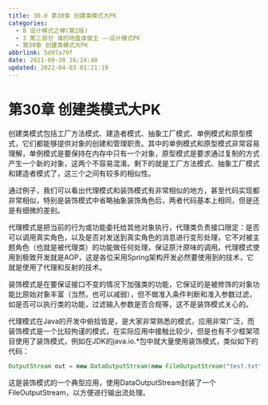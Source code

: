 ```yaml
---
title: 30.0 第30章 创建类模式大PK
categories: 
  - 8 设计模式之禅(第2版)
  - 3 第三部分 谁的地盘谁做主 ——设计模式PK
  - 第30章 创建类模式大PK
abbrlink: 5d97a79f
date: 2021-09-30 16:24:40
updated: 2022-04-03 01:21:19
---
```

# 第30章 创建类模式大PK
创建类模式包括工厂方法模式、建造者模式、抽象工厂模式、单例模式和原型模式，它们都能够提供对象的创建和管理职责。其中的单例模式和原型模式非常容易理解，单例模式是要保持在内存中只有一个对象，原型模式是要求通过复制的方式产生一个新的对象，这两个不容易混淆。剩下的就是工厂方法模式、抽象工厂模式和建造者模式了，这三个之间有较多的相似性。

通过例子，我们可以看出代理模式和装饰模式有非常相似的地方，甚至代码实现都非常相似，特别是装饰模式中省略抽象装饰角色后，两者代码基本上相同，但是还是有细微的差别。

代理模式是把当前的行为或功能委托给其他对象执行，代理类负责接口限定：是否可以调用真实角色，以及是否对发送到真实角色的消息进行变形处理，它不对被主题角色（也就是被代理类）的功能做任何处理，保证原汁原味的调用。代理模式使用到极致开发就是AOP，这是各位采用Spring架构开发必然要使用到的技术，它就是使用了代理和反射的技术。

装饰模式是在要保证接口不变的情况下加强类的功能，它保证的是被修饰的对象功能比原始对象丰富（当然，也可以减弱），但不做准入条件判断和准入参数过滤，如是否可以执行类的功能，过滤输入参数是否合规等，这不是装饰模式关心的。

代理模式在Java的开发中俯拾皆是，是大家非常熟悉的模式，应用非常广泛，而装饰模式是一个比较拘谨的模式，在实际应用中接触比较少，但是也有不少框架项目使用了装饰模式，例如在JDK的java.io.*包中就大量使用装饰模式，类似如下的代码：

```java
OutputStream out = new DataOutputStream(new FileOutputStream("test.txt"))
```
这是装饰模式的一个典型应用，使用DataOutputStream封装了一个FileOutputStream，以方便进行输出流处理。

